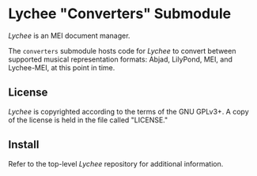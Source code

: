 Lychee "Converters" Submodule
=============================

*Lychee* is an MEI document manager.

The ``converters`` submodule hosts code for *Lychee* to convert between supported musical
representation formats: Abjad, LilyPond, MEI, and Lychee-MEI, at this point in time.

License
-------

*Lychee* is copyrighted according to the terms of the GNU GPLv3+. A copy of the license is held in
the file called "LICENSE."

Install
-------

Refer to the top-level *Lychee* repository for additional information.
